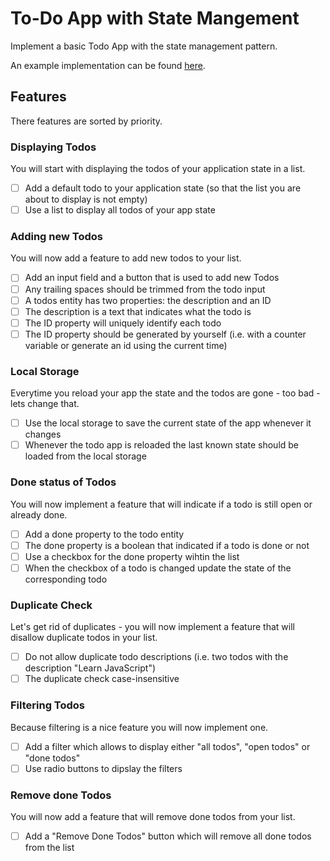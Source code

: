 # To-Do App with State Mangement

Implement a basic Todo App with the state management pattern.

An example implementation can be found [here](https://bootcamp-todo-app.stackblitz.io/).

## Features

There features are sorted by priority.

### Displaying Todos

You will start with displaying the todos of your application state in a list.

- [ ] Add a default todo to your application state (so that the list you are about to display is not empty)
- [ ] Use a list to display all todos of your app state

### Adding new Todos

You will now add a feature to add new todos to your list.

- [ ] Add an input field and a button that is used to add new Todos
- [ ] Any trailing spaces should be trimmed from the todo input
- [ ] A todos entity has two properties: the description and an ID
- [ ] The description is a text that indicates what the todo is
- [ ] The ID property will uniquely identify each todo
- [ ] The ID property should be generated by yourself (i.e. with a counter variable or generate an id using the current time)

### Local Storage

Everytime you reload your app the state and the todos are gone - too bad - lets change that.

- [ ] Use the local storage to save the current state of the app whenever it changes
- [ ] Whenever the todo app is reloaded the last known state should be loaded from the local storage

### Done status of Todos

You will now implement a feature that will indicate if a todo is still open or already done.

- [ ] Add a done property to the todo entity
- [ ] The done property is a boolean that indicated if a todo is done or not
- [ ] Use a checkbox for the done property wihtin the list
- [ ] When the checkbox of a todo is changed update the state of the corresponding todo

### Duplicate Check

Let's get rid of duplicates - you will now implement a feature that will disallow duplicate todos in your list.

- [ ] Do not allow duplicate todo descriptions (i.e. two todos with the description "Learn JavaScript")
- [ ] The duplicate check case-insensitive

### Filtering Todos

Because filtering is a nice feature you will now implement one.

- [ ] Add a filter which allows to display either "all todos", "open todos" or "done todos"
- [ ] Use radio buttons to dipslay the filters

### Remove done Todos

You will now add a feature that will remove done todos from your list.

- [ ] Add a "Remove Done Todos" button which will remove all done todos from the list
